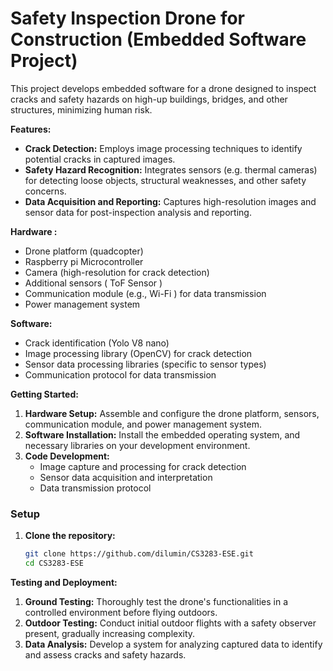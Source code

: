 
# Safety Inspection Drone for Construction (Embedded Software Project)

This project develops embedded software for a drone designed to inspect cracks and safety hazards on high-up buildings, bridges, and other structures, minimizing human risk.

**Features:**

* **Crack Detection:** Employs image processing techniques to identify potential cracks in captured images.
* **Safety Hazard Recognition:** Integrates sensors (e.g. thermal cameras) for detecting loose objects, structural weaknesses, and other safety concerns.
* **Data Acquisition and Reporting:** Captures high-resolution images and sensor data for post-inspection analysis and reporting.

**Hardware :**

* Drone platform (quadcopter)
* Raspberry pi Microcontroller 
* Camera (high-resolution for crack detection)
* Additional sensors ( ToF Sensor )
* Communication module (e.g., Wi-Fi ) for data transmission
* Power management system

**Software:**

* Crack identification (Yolo V8 nano)
* Image processing library (OpenCV) for crack detection
* Sensor data processing libraries (specific to sensor types)
* Communication protocol for data transmission 

**Getting Started:**

1. **Hardware Setup:** Assemble and configure the drone platform, sensors, communication module, and power management system.
2. **Software Installation:** Install the embedded operating system, and necessary libraries on your development environment.
3. **Code Development:** 
   * Image capture and processing for crack detection
   * Sensor data acquisition and interpretation
   * Data transmission protocol
  
### Setup

1. **Clone the repository:**
   
    ```bash
    git clone https://github.com/dilumin/CS3283-ESE.git
    cd CS3283-ESE
    ```

**Testing and Deployment:**

1. **Ground Testing:** Thoroughly test the drone's functionalities in a controlled environment before flying outdoors.
2. **Outdoor Testing:** Conduct initial outdoor flights with a safety observer present, gradually increasing complexity.
3. **Data Analysis:** Develop a system for analyzing captured data to identify and assess cracks and safety hazards.


